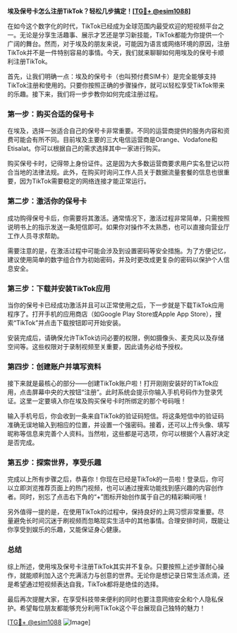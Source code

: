 **埃及保号卡怎么注册TikTok？轻松几步搞定！[[TG💪+ @esim1088](https://t.me/s/esim1088)]**

在如今这个数字化的时代，TikTok已经成为全球范围内最受欢迎的短视频平台之一。无论是分享生活趣事、展示才艺还是学习新技能，TikTok都能为你提供一个广阔的舞台。然而，对于埃及的朋友来说，可能因为语言或网络环境的原因，注册TikTok并不是一件特别容易的事情。今天，我们就来聊聊如何用埃及的保号卡顺利注册TikTok。

首先，让我们明确一点：埃及的保号卡（也叫预付费SIM卡）是完全能够支持TikTok注册和使用的。只要你按照正确的步骤操作，就可以轻松享受TikTok带来的乐趣。接下来，我们将一步步教你如何完成注册过程。

### 第一步：购买合适的保号卡

在埃及，选择一张适合自己的保号卡非常重要。不同的运营商提供的服务内容和资费可能会有所不同。目前埃及主要的三大电信运营商是Orange、Vodafone和Etisalat。你可以根据自己的需求选择其中一家进行购买。

购买保号卡时，记得带上身份证件。这是因为大多数运营商要求用户实名登记以符合当地的法律法规。此外，在购买时询问工作人员关于数据流量套餐的信息也很重要，因为TikTok需要稳定的网络连接才能正常运行。

### 第二步：激活你的保号卡

成功购得保号卡后，你需要将其激活。通常情况下，激活过程非常简单，只需按照说明书上的指示发送一条短信即可。如果你对操作不太熟悉，也可以直接向营业厅工作人员寻求帮助。

需要注意的是，在激活过程中可能会涉及到设置密码等安全措施。为了方便记忆，建议使用简单的数字组合作为初始密码，并及时更改成更复杂的密码以保护个人信息安全。

### 第三步：下载并安装TikTok应用

当你的保号卡已经成功激活并且可以正常使用之后，下一步就是下载TikTok应用程序了。打开手机的应用商店（如Google Play Store或Apple App Store），搜索“TikTok”并点击下载按钮即可开始安装。

安装完成后，请确保允许TikTok访问必要的权限，例如摄像头、麦克风以及存储空间等。这些权限对于录制视频至关重要，因此请务必给予授权。

### 第四步：创建账户并填写资料

接下来就是最核心的部分——创建TikTok账户啦！打开刚刚安装好的TikTok应用，点击屏幕中央的大按钮“注册”。此时系统会提示你输入手机号码作为登录凭证。这里一定要填入你在埃及购买保号卡时所绑定的那个号码哦！

输入手机号后，你会收到一条来自TikTok的验证码短信。将这条短信中的验证码准确无误地输入到相应的位置，并设置一个强密码。接着，还可以上传头像、填写昵称等信息来完善个人资料。当然啦，这些都是可选项，你可以根据个人喜好决定是否完成。

### 第五步：探索世界，享受乐趣

完成以上所有步骤之后，恭喜你！你现在已经是TikTok的一员啦！登录后，你可以立即浏览推荐页面上的热门视频，也可以通过搜索功能找到感兴趣的内容创作者。同时，别忘了点击右下角的“+”图标开始创作属于自己的精彩瞬间哦！

另外值得一提的是，在使用TikTok的过程中，保持良好的上网习惯非常重要。尽量避免长时间沉迷于刷视频而忽略现实生活中的其他事情。合理安排时间，既能让你享受到娱乐的乐趣，又能保证身心健康。

### 总结

综上所述，使用埃及保号卡注册TikTok其实并不复杂。只要按照上述步骤耐心操作，就能顺利加入这个充满活力与创意的世界。无论你是想记录日常生活点滴，还是希望通过短视频表达自我，TikTok都将是绝佳的选择。

最后再次提醒大家，在享受科技带来便利的同时也要注意网络安全和个人隐私保护。希望每位朋友都能够充分利用TikTok这个平台展现自己独特的魅力！

[[TG💪+ @esim1088](https://t.me/s/esim1088) ![Image](https://i.postimg.cc/4NQfJmqS/Snipaste-2025-05-13-00-14-12.png)]